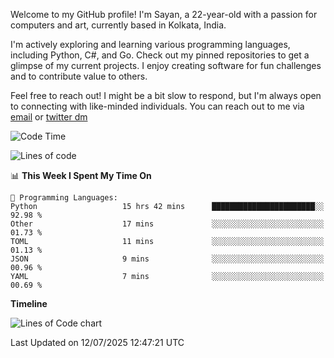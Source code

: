 Welcome to my GitHub profile! I'm Sayan, a 22-year-old with a passion for computers and art, currently based in Kolkata, India.

I'm actively exploring and learning various programming languages, including Python, C#, and Go. Check out my pinned repositories to get a glimpse of my current projects. I enjoy creating software for fun challenges and to contribute value to others.

Feel free to reach out! I might be a bit slow to respond, but I'm always open to connecting with like-minded individuals. You can reach out to me via [email](mailto:me@sayanbiswas.in) or [twitter dm](https://twitter.com/TheDankDel)

<!--START_SECTION:waka-->
![Code Time](http://img.shields.io/badge/Code%20Time-2%2C298%20hrs%2058%20mins-blue)

![Lines of code](https://img.shields.io/badge/From%20Hello%20World%20I%27ve%20Written-12.2%20million%20lines%20of%20code-blue)

📊 **This Week I Spent My Time On** 

```text
💬 Programming Languages: 
Python                   15 hrs 42 mins      ███████████████████████░░   92.98 % 
Other                    17 mins             ░░░░░░░░░░░░░░░░░░░░░░░░░   01.73 % 
TOML                     11 mins             ░░░░░░░░░░░░░░░░░░░░░░░░░   01.13 % 
JSON                     9 mins              ░░░░░░░░░░░░░░░░░░░░░░░░░   00.96 % 
YAML                     7 mins              ░░░░░░░░░░░░░░░░░░░░░░░░░   00.69 % 
```

**Timeline**

![Lines of Code chart](https://raw.githubusercontent.com/Dank-del/Dank-del/main/assets/bar_graph.png)


 Last Updated on 12/07/2025 12:47:21 UTC
<!--END_SECTION:waka-->
